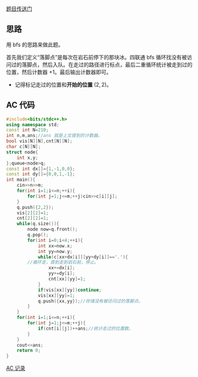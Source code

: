 [题目传送门](https://www.luogu.com.cn/problem/AT_abc311_d)

## 思路

用 bfs 的思路来做此题。

首先我们定义“落脚点”是每次在岩石前停下的那块冰。四联通 bfs 循环找没有被访问过的落脚点，然后入队。在走过的路径进行标点，最后二重循环统计被走到过的位置，然后计数器 $+1$。最后输出计数器即可。

- 记得标记走过的位置和**开始的位置** $(2,2)$。

## AC 代码

```cpp
#include<bits/stdc++.h>
using namespace std;
const int N=210;
int n,m,ans;//ans 就是上文提到的计数器。
bool vis[N][N],cnt[N][N];
char c[N][N];
struct node{
	int x,y;
};queue<node>q;
const int dx[]={1,-1,0,0};
const int dy[]={0,0,1,-1};
int main(){
	cin>>n>>m;
	for(int i=1;i<=n;++i){
		for(int j=1;j<=m;++j)cin>>c[i][j];
	}
	q.push({2,2});
	vis[2][2]=1;
	cnt[2][2]=1;
	while(q.size()){
		node now=q.front();
		q.pop();
		for(int i=0;i<4;++i){
			int xx=now.x;
			int yy=now.y;
			while(c[xx+dx[i]][yy+dy[i]]=='.'){
        //循环走，直到走到岩石前，停止。
				xx+=dx[i];
				yy+=dy[i];
				cnt[xx][yy]=1;
			}
			if(vis[xx][yy])continue;
			vis[xx][yy]=1;
			q.push({xx,yy});//存储没有被访问过的落脚点。
		}
	}
	for(int i=1;i<=n;++i){
		for(int j=1;j<=m;++j){
			if(cnt[i][j])++ans;//统计走过的位置数。
		}
	}
	cout<<ans;
	return 0;
}
```

[AC 记录](https://www.luogu.com.cn/record/117133379)